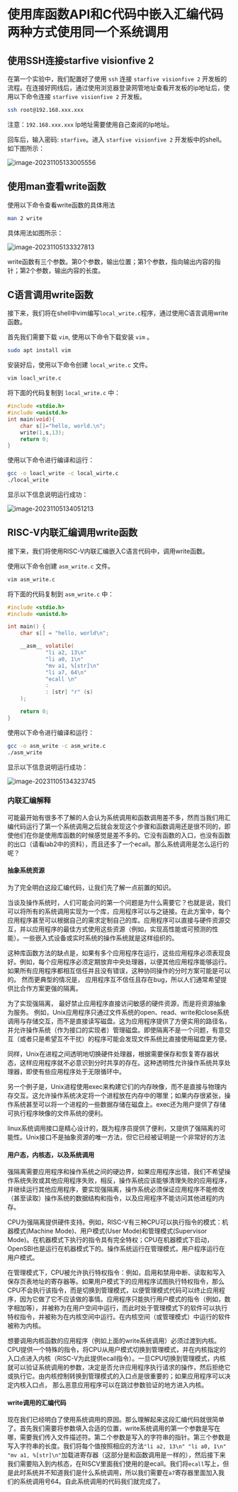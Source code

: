 # 使用库函数API和C代码中嵌入汇编代码两种方式使用同一个系统调用

## 使用SSH连接starfive visionfive 2

在第一个实验中，我们配置好了使用 `ssh` 连接 `starfive visionfive 2` 开发板的流程。在连接好网线后，通过使用浏览器登录网管地址查看开发板的ip地址后，使用以下命令连接 `starfive visionfive 2` 开发板。

```bash
ssh root@192.168.xxx.xxx
```

注意：`192.168.xxx.xxx` Ip地址需要使用自己查阅的Ip地址。

回车后，输入密码: `starfive`。进入 `starfive visionfive 2` 开发板中的shell。如下图所示：

![image-20231105133005556](https://ellog.oss-cn-beijing.aliyuncs.com/ossimgs/image-20231105133005556.png)

## 使用man查看write函数

使用以下命令查看write函数的具体用法

```bash
man 2 write
```

具体用法如图所示：

![image-20231105133327813](https://ellog.oss-cn-beijing.aliyuncs.com/ossimgs/image-20231105133327813.png)

write函数有三个参数。第0个参数，输出位置；第1个参数，指向输出内容的指针；第2个参数，输出内容的长度。

## C语言调用write函数

接下来，我们将在shell中vim编写`local_write.c`程序，通过使用C语言调用write函数。

首先我们需要下载 `vim`, 使用以下命令下载安装 `vim` 。

```bash
sudo apt install vim
```

安装好后，使用以下命令创建 `local_write.c` 文件。

```bash
vim loacl_write.c
```

将下面的代码复制到 `local_write.c` 中：

```c
#include <stdio.h>
#include <unistd.h>
int main(void){
	char s[]="hello, world.\n";
	write(1,s,13);
	return 0;
}
```

使用以下命令进行编译和运行：

```bash
gcc -o loacl_write -c local_wirte.c
./local_write
```

显示以下信息说明运行成功：

![image-20231105134051213](https://ellog.oss-cn-beijing.aliyuncs.com/ossimgs/image-20231105134051213.png)

## RISC-V内联汇编调用write函数

接下来，我们将使用RISC-V内联汇编嵌入C语言代码中，调用write函数。

使用以下命令创建 `asm_write.c` 文件。

```bash
vim asm_write.c
```

将下面的代码复制到 `asm_write.c` 中：

```c
#include <stdio.h>
#include <unistd.h>

int main() {
    char s[] = "hello, world\n";

    __asm__ volatile(
		    "li a2, 13\n"
		    "li a0, 1\n"
		    "mv a1, %[str]\n"
	    	"li a7, 64\n"	
		    "ecall \n"
		    :
		    : [str] "r" (s)	
    );

    return 0;
}
```

使用以下命令进行编译和运行：

```bash
gcc -o asm_write -c asm_write.c
./asm_write
```

显示以下信息说明运行成功：

![image-20231105134323745](https://ellog.oss-cn-beijing.aliyuncs.com/ossimgs/image-20231105134323745.png)


### 内联汇编解释
可能最开始有很多不了解的人会认为系统调用和函数调用差不多，然而当我们用汇编代码运行了第一个系统调用之后就会发现这个步骤和函数调用还是很不同的，即使他们在你是使用库函数的时候感觉是差不多的。它没有函数的入口，也没有函数的出口（请看lab2中的资料），而且还多了一个ecall。那么系统调用是怎么运行的呢？  
#### 抽象系统资源
为了完全明白这段汇编代码，让我们先了解一点前置的知识。  

当谈及操作系统时，人们可能会问的第一个问题是为什么需要它？也就是说，我们可以将所有的系统调用实现为一个库，应用程序可以与之链接。在此方案中，每个应用程序甚至可以根据自己的需求定制自己的库。应用程序可以直接与硬件资源交互，并以应用程序的最佳方式使用这些资源（例如，实现高性能或可预测的性能）。一些嵌入式设备或实时系统的操作系统就是这样组织的。  

这种库函数方法的缺点是，如果有多个应用程序在运行，这些应用程序必须表现良好。例如，每个应用程序必须定期放弃中央处理器，以便其他应用程序能够运行。如果所有应用程序都相互信任并且没有错误，这种协同操作的分时方案可能是可以的。 然而更典型的情况是， 应用程序互不信任且存在bug，所以人们通常希望提供比合作方案更强的隔离。  

为了实现强隔离， 最好禁止应用程序直接访问敏感的硬件资源，而是将资源抽象为服务。 例如，Unix应用程序只通过文件系统的open、read、write和close系统调用与存储交互，而不是直接读写磁盘。这为应用程序提供了方便实用的路径名，并允许操作系统（作为接口的实现者）管理磁盘。即使隔离不是一个问题，有意交互（或者只是希望互不干扰）的程序可能会发现文件系统比直接使用磁盘更方便。

同样，Unix在进程之间透明地切换硬件处理器，根据需要保存和恢复寄存器状态，这样应用程序就不必意识到分时共享的存在。这种透明性允许操作系统共享处理器，即使有些应用程序处于无限循环中。

另一个例子是，Unix进程使用exec来构建它们的内存映像，而不是直接与物理内存交互。这允许操作系统决定将一个进程放在内存中的哪里；如果内存很紧张，操作系统甚至可以将一个进程的一些数据存储在磁盘上。exec还为用户提供了存储可执行程序映像的文件系统的便利。

linux系统调用接口是精心设计的，既为程序员提供了便利，又提供了强隔离的可能性。Unix接口不是抽象资源的唯一方法，但它已经被证明是一个非常好的方法

#### 用户态，内核态，以及系统调用
强隔离需要应用程序和操作系统之间的硬边界，如果应用程序出错，我们不希望操作系统失败或其他应用程序失败，相反，操作系统应该能够清理失败的应用程序，并继续运行其他应用程序，要实现强隔离，操作系统必须保证应用程序不能修改（甚至读取）操作系统的数据结构和指令，以及应用程序不能访问其他进程的内存。

CPU为强隔离提供硬件支持。例如，RISC-V有三种CPU可以执行指令的模式：机器模式(Machine Mode)、用户模式(User Mode)和管理模式(Supervisor Mode)。在机器模式下执行的指令具有完全特权；CPU在机器模式下启动，OpenSBI也是运行在机器模式下的。操作系统运行在管理模式，用户程序运行在用户模式。

在管理模式下，CPU被允许执行特权指令：例如，启用和禁用中断、读取和写入保存页表地址的寄存器等。如果用户模式下的应用程序试图执行特权指令，那么CPU不会执行该指令，而是切换到管理模式，以便管理模式代码可以终止应用程序，因为它做了它不应该做的事情。应用程序只能执行用户模式的指令（例如，数字相加等），并被称为在用户空间中运行，而此时处于管理模式下的软件可以执行特权指令，并被称为在内核空间中运行。在内核空间（或管理模式）中运行的软件被称为内核。

想要调用内核函数的应用程序（例如上面的write系统调用）必须过渡到内核。CPU提供一个特殊的指令，将CPU从用户模式切换到管理模式，并在内核指定的入口点进入内核（RISC-V为此提供ecall指令）。一旦CPU切换到管理模式，内核就可以验证系统调用的参数，决定是否允许应用程序执行请求的操作，然后拒绝它或执行它。由内核控制转换到管理模式的入口点是很重要的；如果应用程序可以决定内核入口点， 那么恶意应用程序可以在跳过参数验证的地方进入内核。

#### write调用的汇编代码
现在我们已经明白了使用系统调用的原因。那么理解起来这段汇编代码就很简单了。首先我们需要将参数填入合适的位置，write系统调用的第一个参数是写在哪，需要我们传入文件描述符。第二个参数是写入的字符串的指针。第三个参数是写入字符串的长度。我们将每个值按照相应的方法`"li a2, 13\n"
		    "li a0, 1\n"
		    "mv a1, %[str]\n"`加载进寄存器（这部分是和函数调用是一样的），然后接下来我们需要陷入到内核态，在RISCV里面我们使用的是ecall。我们将`ecall`写上，但是此时系统并不知道我们是什么系统调用，所以我们需要在`a7`寄存器里面加入我们的系统调用号64。自此系统调用的代码我们就完成了。


